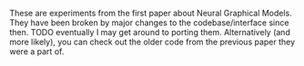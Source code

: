 These are experiments from the first paper about Neural Graphical Models. They have been broken by major changes to the codebase/interface since then.
TODO eventually I may get around to porting them. Alternatively (and more likely), you can check out the older code from the previous paper they were
 a part of.